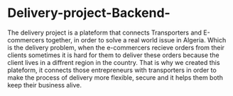 # Delivery-project-Backend-
The delivery project is a plateform that connects Transporters and E-commercers together, in order to solve a real world issue in Algeria. Which is the delivery problem, when the e-commercers recieve orders from their clients sometimes it is hard for them to deliver these orders because the client lives in a diffrent region in the country. That is why we created this plateform, it connects those entrepreneurs with transporters  in order to make the process of delivery more flexible, secure and it helps them both keep their business alive.
